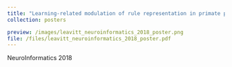```yaml
---
title: "Learning-related modulation of rule representation in primate prefrontal cortex ensembles"
collection: posters

preview: /images/leavitt_neuroinformatics_2018_poster.png
file: /files/leavitt_neuroinformatics_2018_poster.pdf
---
```


NeuroInformatics 2018
